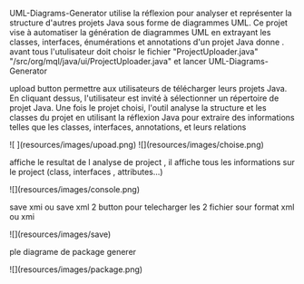 
UML-Diagrams-Generator utilise la réflexion pour analyser et
représenter la structure d'autres projets Java sous forme de diagrammes UML.
Ce projet vise à automatiser la génération de diagrammes UML en extrayant les classes, 
interfaces, énumérations et annotations d'un projet Java donne .
avant tous l'utulisateur doit  choisr le fichier "ProjectUploader.java"
"/src/org/mql/java/ui/ProjectUploader.java" et lancer 
UML-Diagrams-Generator
<p>upload button  permettre aux utilisateurs de télécharger leurs projets Java. En cliquant dessus, l'utilisateur est invité à sélectionner un répertoire de projet Java. Une fois le projet choisi, l'outil analyse la structure et les classes du projet en utilisant la réflexion Java pour extraire des informations telles que les classes, interfaces, annotations, et leurs relations</p>
![ ](resources/images/upoad.png)
![](resources/images/choise.png)



<p>affiche le resultat de l analyse de project , il affiche tous les informations sur le project (class, interfaces , attributes...)</p>
![](resources/images/console.png)
<p>save xmi ou save xml 2 button pour telecharger les 2 fichier sour format xml ou xmi</p>
![](resources/images/save)
<p>ple diagrame de package generer </p>
![](resources/images/package.png)





